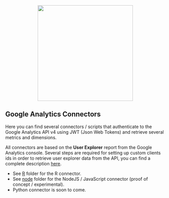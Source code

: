 <div align="center">
    <img src="https://storage.googleapis.com/morphl-docs/google-analytics-tracking/morphl-google-analytics.png" style="width:300px; height: auto;" />
</div>

## Google Analytics Connectors

Here you can find several connectors / scripts that authenticate to the Google Analytics API v4 using JWT (Json Web Tokens) and retrieve several metrics and dimensions.

All connectors are based on the **User Explorer** report from the Google Analytics console. Several steps are required for setting up custom clients ids in order to retrieve user explorer data from the API, you can find a complete description [here](https://github.com/Morphl-Project/MorphL-Tracking-Settings).

- See [R](https://github.com/Morphl-Project/MorphL-Connectors/tree/master/google-analytics/R) folder for the R connector.
- See [node](https://github.com/Morphl-Project/MorphL-Connectors/tree/master/google-analytics/node) folder for the NodeJS / JavaScript connector (proof of concept / experimental).
- Python connector is soon to come.

